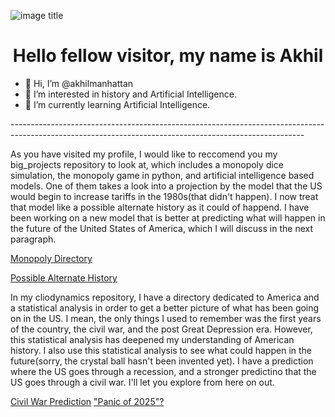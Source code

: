 ![image title](https://rushter.com/counter.svg)
<h1 align = "center">Hello fellow visitor, my name is Akhil</h1>

- 👋 Hi, I’m @akhilmanhattan
- 👀 I’m interested in history and Artificial Intelligence.
- 🌱 I’m currently learning Artificial Intelligence.

<!---
akhilmanhattan/akhilmanhattan is a ✨ special ✨ repository because its `README.md` (this file) appears on your GitHub profile.
You can click the Preview link to take a look at your changes.
--->
<p>-------------------------------------------------------------------------------------------------------------------------------------------------------</p>

<p>As you have visited my profile, I would like to reccomend you my big_projects repository to look at, which includes a monopoly
  dice simulation, the monopoly game in python, and artificial intelligence based models. One of them takes a look into a projection
  by the model that the US would begin to increase tariffs in the 1980s(that didn't happen). I now treat that model like a possible
  alternate history as it could of happend. I have been working on a new model that is better at predicting what will happen in 
  the future of the United States of America, which I will discuss in the next paragraph.</p>

<a href="https://github.com/akhilmanhattan/big_projects/tree/main/Monopoly">Monopoly Directory</a>
<p></p>
<a href="https://github.com/akhilmanhattan/big_projects/tree/main/artificial_Intelligence/Regression/DecisionTree/AmericaPrediction(1)/JupyterNotebook">
  Possible Alternate History</a>
<p></p>

<p>In my cliodynamics repository, I have a directory dedicated to America and a statistical analysis in order to get a better
picture of what has been going on in the US. I mean, the only things I used to remember was the first years of the country,
the civil war, and the post Great Depression era. However, this statistical analysis has deepened my understanding of
American history. I also use this statistical analysis to see what could happen in the future(sorry, the crystal ball hasn't
been invented yet). I have a prediction where the US goes through a recession, and a stronger predictino that the US goes 
through a civil war. I'll let you explore from here on out.</p>

<a href="https://github.com/akhilmanhattan/cliodynamics/tree/main/America/3">Civil War Prediction</a>
<a href="https://github.com/akhilmanhattan/cliodynamics/tree/main/America/1">"Panic of 2025"?</a>
